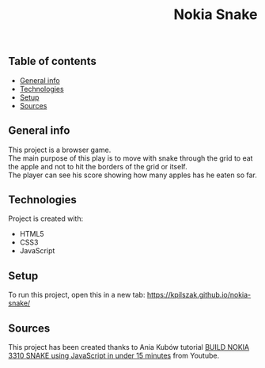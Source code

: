 <h1 align="right">Nokia Snake</h1><br>

## Table of contents
* [General info](#general-info)
* [Technologies](#technologies)
* [Setup](#setup)
* [Sources](#sources)

## General info
This project is a browser game.  
The main purpose of this play is to move with snake through the grid to eat the apple and not to hit the borders of the grid or itself.  
The player can see his score showing how many apples has he eaten so far.  
	
## Technologies
Project is created with:
* HTML5
* CSS3
* JavaScript  

## Setup
To run this project, open this in a new tab: <a href="https://kpilszak.github.io/nokia-snake/">https://kpilszak.github.io/nokia-snake/</a>

## Sources
This project has been created thanks to Ania Kubów tutorial <a href="https://www.youtube.com/watch?v=rui2tRRVtc0">BUILD NOKIA 3310 SNAKE using JavaScript in under 15 minutes</a> from Youtube.
